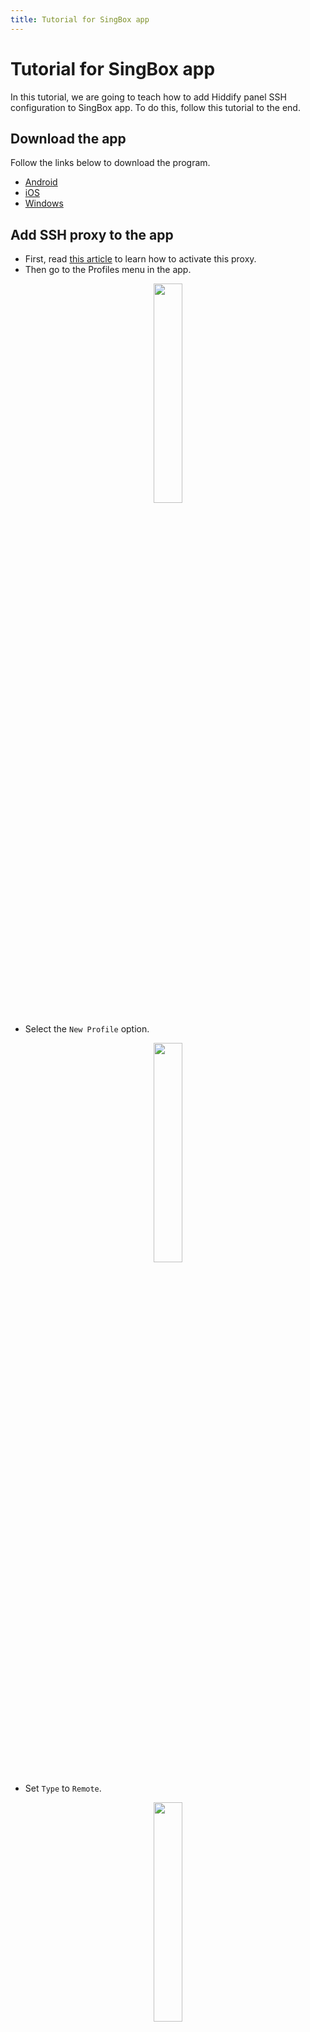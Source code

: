 ```yaml
---
title: Tutorial for SingBox app
---
```


<div dir="ltr" markdown="1">


# Tutorial for SingBox app
In this tutorial, we are going to teach how to add Hiddify panel SSH configuration to SingBox app. To do this, follow this tutorial to the end.

## Download the app
Follow the links below to download the program.

- [Android](https://install.appcenter.ms/users/nekohasekai/apps/sfa/distribution_groups/publictest)
- [iOS](https://apps.apple.com/us/app/sing-box/id6451272673)
- [Windows](https://github.com/yebekhe/SingBox-UI)

## Add SSH proxy to the app

- First, read [this article](/manager/configuration-and-advanced-settings/SSH-proxy-setting-on-Hiddify-panel/) to learn how to activate this proxy.
- Then go to the Profiles menu in the app.
<div align=center markdown=1>
<img width=30% src="https://github.com/hiddify/hiddify-config/assets/125398461/816fbc46-21c2-4109-b2c9-3d9529a5a0ce" />

</div>

- Select the `New Profile` option.

<div align=center markdown=1>
<img width=30% src="https://github.com/hiddify/hiddify-config/assets/125398461/b9651f36-24db-437e-9a7d-80c2d4a7622a" />

</div>


- Set `Type` to `Remote`.

<div align=center markdown=1>
<img width=30% src="https://github.com/hiddify/hiddify-config/assets/125398461/e68609dd-d294-44cf-8404-7f6e7091d61e" />


</div>

- Now put a desired name in the `Name` field and put the config link you copied from your panel in the `URL` field and click `Create`.

<div align=center markdown=1>
<img width=30% src="https://github.com/hiddify/hiddify-config/assets/125398461/603f8676-b0cf-4e0d-b31a-b272bd6adc03" />

</div>



- Then the profile will be added to the list of program profiles.

<div align=center markdown=1>
<img width=30% src="https://github.com/hiddify/hiddify-config/assets/125398461/8a27f295-0f46-4655-9c28-bd6acd82c6e0" />

</div>


## Connect to SSH proxy

To connect, go to the `Dashboard` menu and select the desired profile and activate it using the `Enabled` button.

<div align=center markdown=1>
<img width=30% src="https://github.com/hiddify/hiddify-config/assets/125398461/8d911472-b2b4-4fb9-a36b-5e22cca273db" />

</div>

The work is done.
